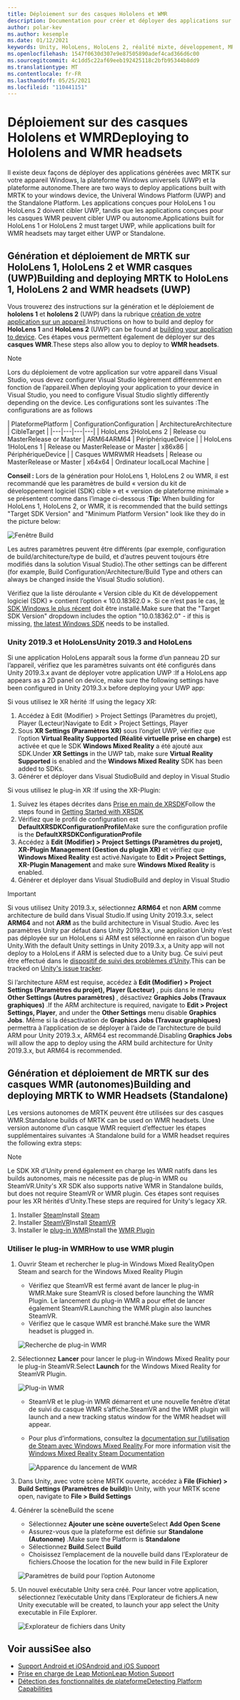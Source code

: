 ```yaml
---
title: Déploiement sur des casques Hololens et WMR
description: Documentation pour créer et déployer des applications sur différents appareils.
author: polar-kev
ms.author: kesemple
ms.date: 01/12/2021
keywords: Unity, HoloLens, HoloLens 2, réalité mixte, développement, MRTK, Visual Studio
ms.openlocfilehash: 1547f0630d307e9e87505890adef4cad366d6c00
ms.sourcegitcommit: 4c1dd5c22af69eeb192425118c2bfb95344b8dd9
ms.translationtype: MT
ms.contentlocale: fr-FR
ms.lasthandoff: 05/25/2021
ms.locfileid: "110441151"
---
```

# <a name="deploying-to-hololens-and-wmr-headsets"></a><span data-ttu-id="23a2a-104">Déploiement sur des casques Hololens et WMR</span><span class="sxs-lookup"><span data-stu-id="23a2a-104">Deploying to Hololens and WMR headsets</span></span>

<span data-ttu-id="23a2a-105">Il existe deux façons de déployer des applications générées avec MRTK sur votre appareil Windows, la plateforme Windows universels (UWP) et la plateforme autonome.</span><span class="sxs-lookup"><span data-stu-id="23a2a-105">There are two ways to deploy applications built with MRTK to your windows device, the Univeral Windows Platform (UWP) and the Standalone Platform.</span></span> <span data-ttu-id="23a2a-106">Les applications conçues pour HoloLens 1 ou HoloLens 2 doivent cibler UWP, tandis que les applications conçues pour les casques WMR peuvent cibler UWP ou autonome.</span><span class="sxs-lookup"><span data-stu-id="23a2a-106">Applications built for HoloLens 1 or HoloLens 2 must target UWP, while applications built for WMR headsets may target either UWP or Standalone.</span></span>

## <a name="building-and-deploying-mrtk-to-hololens-1-hololens-2-and-wmr-headsets-uwp"></a><span data-ttu-id="23a2a-107">Génération et déploiement de MRTK sur HoloLens 1, HoloLens 2 et WMR casques (UWP)</span><span class="sxs-lookup"><span data-stu-id="23a2a-107">Building and deploying MRTK to HoloLens 1, HoloLens 2 and WMR headsets (UWP)</span></span>

<span data-ttu-id="23a2a-108">Vous trouverez des instructions sur la génération et le déploiement de **hololens 1** et **hololens 2** (UWP) dans la rubrique [création de votre application sur un appareil](/windows/mixed-reality/mrlearning-base-ch1#build-your-application-to-your-device).</span><span class="sxs-lookup"><span data-stu-id="23a2a-108">Instructions on how to build and deploy for **HoloLens 1** and **HoloLens 2** (UWP) can be found at [building your application to device](/windows/mixed-reality/mrlearning-base-ch1#build-your-application-to-your-device).</span></span> <span data-ttu-id="23a2a-109">Ces étapes vous permettent également de déployer sur des **casques WMR**.</span><span class="sxs-lookup"><span data-stu-id="23a2a-109">These steps also allow you to deploy to **WMR headsets**.</span></span>

> [!NOTE]
> <span data-ttu-id="23a2a-110">Lors du déploiement de votre application sur votre appareil dans Visual Studio, vous devez configurer Visual Studio légèrement différemment en fonction de l’appareil.</span><span class="sxs-lookup"><span data-stu-id="23a2a-110">When deploying your application to your device in Visual Studio, you need to configure Visual Studio slightly differently depending on the device.</span></span> <span data-ttu-id="23a2a-111">Les configurations sont les suivantes :</span><span class="sxs-lookup"><span data-stu-id="23a2a-111">The configurations are as follows</span></span>
>
>| <span data-ttu-id="23a2a-112">Plateforme</span><span class="sxs-lookup"><span data-stu-id="23a2a-112">Platform</span></span> | <span data-ttu-id="23a2a-113">Configuration</span><span class="sxs-lookup"><span data-stu-id="23a2a-113">Configuration</span></span> | <span data-ttu-id="23a2a-114">Architecture</span><span class="sxs-lookup"><span data-stu-id="23a2a-114">Architecture</span></span> | <span data-ttu-id="23a2a-115">Cible</span><span class="sxs-lookup"><span data-stu-id="23a2a-115">Target</span></span> |
|---|---|---|---|
| <span data-ttu-id="23a2a-116">HoloLens 2</span><span class="sxs-lookup"><span data-stu-id="23a2a-116">HoloLens 2</span></span> | <span data-ttu-id="23a2a-117">Release ou Master</span><span class="sxs-lookup"><span data-stu-id="23a2a-117">Release or Master</span></span> | <span data-ttu-id="23a2a-118">ARM64</span><span class="sxs-lookup"><span data-stu-id="23a2a-118">ARM64</span></span> | <span data-ttu-id="23a2a-119">Périphérique</span><span class="sxs-lookup"><span data-stu-id="23a2a-119">Device</span></span> |
| <span data-ttu-id="23a2a-120">HoloLens 1</span><span class="sxs-lookup"><span data-stu-id="23a2a-120">HoloLens 1</span></span> | <span data-ttu-id="23a2a-121">Release ou Master</span><span class="sxs-lookup"><span data-stu-id="23a2a-121">Release or Master</span></span> | <span data-ttu-id="23a2a-122">x86</span><span class="sxs-lookup"><span data-stu-id="23a2a-122">x86</span></span> | <span data-ttu-id="23a2a-123">Périphérique</span><span class="sxs-lookup"><span data-stu-id="23a2a-123">Device</span></span> |
| <span data-ttu-id="23a2a-124">Casques WMR</span><span class="sxs-lookup"><span data-stu-id="23a2a-124">WMR Headsets</span></span> | <span data-ttu-id="23a2a-125">Release ou Master</span><span class="sxs-lookup"><span data-stu-id="23a2a-125">Release or Master</span></span> | <span data-ttu-id="23a2a-126">x64</span><span class="sxs-lookup"><span data-stu-id="23a2a-126">x64</span></span> | <span data-ttu-id="23a2a-127">Ordinateur local</span><span class="sxs-lookup"><span data-stu-id="23a2a-127">Local Machine</span></span> |

<span data-ttu-id="23a2a-128">**Conseil :** Lors de la génération pour HoloLens 1, HoloLens 2 ou WMR, il est recommandé que les paramètres de build « version du kit de développement logiciel (SDK) cible » et « version de plateforme minimale » se présentent comme dans l’image ci-dessous :</span><span class="sxs-lookup"><span data-stu-id="23a2a-128">**Tip:** When building for HoloLens 1, HoloLens 2, or WMR, it is recommended that the build settings "Target SDK Version" and "Minimum Platform Version" look like they do in the picture below:</span></span>

![Fenêtre Build](../features/images/getting-started/BuildWindow.png)

<span data-ttu-id="23a2a-130">Les autres paramètres peuvent être différents (par exemple, configuration de build/architecture/type de build, et d’autres peuvent toujours être modifiés dans la solution Visual Studio).</span><span class="sxs-lookup"><span data-stu-id="23a2a-130">The other settings can be different (for example, Build Configuration/Architecture/Build Type and others can always be changed inside the Visual Studio solution).</span></span>

<span data-ttu-id="23a2a-131">Vérifiez que la liste déroulante « Version cible du Kit de développement logiciel (SDK) » contient l’option « 10.0.18362.0 ». Si ce n’est pas le cas, [le SDK Windows le plus récent](https://developer.microsoft.com/windows/downloads/windows-10-sdk) doit être installé.</span><span class="sxs-lookup"><span data-stu-id="23a2a-131">Make sure that the "Target SDK Version" dropdown includes the option "10.0.18362.0" - if this is missing, [the latest Windows SDK](https://developer.microsoft.com/windows/downloads/windows-10-sdk) needs to be installed.</span></span>

### <a name="unity-20193-and-hololens"></a><span data-ttu-id="23a2a-132">Unity 2019.3 et HoloLens</span><span class="sxs-lookup"><span data-stu-id="23a2a-132">Unity 2019.3 and HoloLens</span></span>

<span data-ttu-id="23a2a-133">Si une application HoloLens apparaît sous la forme d’un panneau 2D sur l’appareil, vérifiez que les paramètres suivants ont été configurés dans Unity 2019.3.x avant de déployer votre application UWP :</span><span class="sxs-lookup"><span data-stu-id="23a2a-133">If a HoloLens app appears as a 2D panel on device, make sure the following settings have been configured in Unity 2019.3.x before deploying your UWP app:</span></span>

<span data-ttu-id="23a2a-134">Si vous utilisez le XR hérité :</span><span class="sxs-lookup"><span data-stu-id="23a2a-134">If using the legacy XR:</span></span>

1. <span data-ttu-id="23a2a-135">Accédez à Edit (Modifier) > Project Settings (Paramètres du projet), Player (Lecteur)</span><span class="sxs-lookup"><span data-stu-id="23a2a-135">Navigate to Edit > Project Settings, Player</span></span>
1. <span data-ttu-id="23a2a-136">Sous **XR Settings (Paramètres XR)** sous l’onglet UWP, vérifiez que l’option **Virtual Reality Supported (Réalité virtuelle prise en charge)** est activée et que le SDK **Windows Mixed Reality** a été ajouté aux SDK.</span><span class="sxs-lookup"><span data-stu-id="23a2a-136">Under **XR Settings** in the UWP tab, make sure **Virtual Reality Supported** is enabled and the **Windows Mixed Reality** SDK has been added to SDKs.</span></span>
1. <span data-ttu-id="23a2a-137">Générer et déployer dans Visual Studio</span><span class="sxs-lookup"><span data-stu-id="23a2a-137">Build and deploy in Visual Studio</span></span>

<span data-ttu-id="23a2a-138">Si vous utilisez le plug-in XR :</span><span class="sxs-lookup"><span data-stu-id="23a2a-138">If using the XR-Plugin:</span></span>

1. <span data-ttu-id="23a2a-139">Suivez les étapes décrites dans [Prise en main de XRSDK](../configuration/getting-started-with-mrtk-and-xrsdk.md)</span><span class="sxs-lookup"><span data-stu-id="23a2a-139">Follow the steps found in [Getting Started with XRSDK](../configuration/getting-started-with-mrtk-and-xrsdk.md)</span></span>
1. <span data-ttu-id="23a2a-140">Vérifiez que le profil de configuration est **DefaultXRSDKConfigurationProfile**</span><span class="sxs-lookup"><span data-stu-id="23a2a-140">Make sure the configuration profile is the **DefaultXRSDKConfigurationProfile**</span></span>
1. <span data-ttu-id="23a2a-141">Accédez à **Edit (Modifier) > Project Settings (Paramètres du projet), XR-Plugin Management (Gestion du plugin XR)** et vérifiez que **Windows Mixed Reality** est activé.</span><span class="sxs-lookup"><span data-stu-id="23a2a-141">Navigate to **Edit > Project Settings, XR-Plugin Management** and make sure **Windows Mixed Reality** is enabled.</span></span>
1. <span data-ttu-id="23a2a-142">Générer et déployer dans Visual Studio</span><span class="sxs-lookup"><span data-stu-id="23a2a-142">Build and deploy in Visual Studio</span></span>

>[!IMPORTANT]
> <span data-ttu-id="23a2a-143">Si vous utilisez Unity 2019.3.x, sélectionnez **ARM64** et non **ARM** comme architecture de build dans Visual Studio.</span><span class="sxs-lookup"><span data-stu-id="23a2a-143">If using Unity 2019.3.x, select **ARM64** and not **ARM** as the build architecture in Visual Studio.</span></span> <span data-ttu-id="23a2a-144">Avec les paramètres Unity par défaut dans Unity 2019.3.x, une application Unity n’est pas déployée sur un HoloLens si ARM est sélectionné en raison d’un bogue Unity.</span><span class="sxs-lookup"><span data-stu-id="23a2a-144">With the default Unity settings in Unity 2019.3.x, a Unity app will not deploy to a HoloLens if ARM is selected due to a Unity bug.</span></span> <span data-ttu-id="23a2a-145">Ce suivi peut être effectué dans le [dispositif de suivi des problèmes d’Unity](https://issuetracker.unity3d.com/issues/enabling-graphics-jobs-in-2019-dot-3-x-results-in-a-crash-or-nothing-rendering-on-hololens-2).</span><span class="sxs-lookup"><span data-stu-id="23a2a-145">This can be tracked on [Unity's issue tracker](https://issuetracker.unity3d.com/issues/enabling-graphics-jobs-in-2019-dot-3-x-results-in-a-crash-or-nothing-rendering-on-hololens-2).</span></span>
>
> <span data-ttu-id="23a2a-146">Si l’architecture ARM est requise, accédez à **Edit (Modifier) > Project Settings (Paramètres du projet), Player (Lecteur)** , puis dans le menu **Other Settings (Autres paramètres)** , désactivez **Graphics Jobs (Travaux graphiques)** .</span><span class="sxs-lookup"><span data-stu-id="23a2a-146">If the ARM architecture is required, navigate to **Edit > Project Settings, Player**, and under the **Other Settings** menu disable **Graphics Jobs**.</span></span> <span data-ttu-id="23a2a-147">Même si la désactivation de **Graphics Jobs (Travaux graphiques)** permettra à l’application de se déployer à l’aide de l’architecture de build ARM pour Unity 2019.3.x, ARM64 est recommandé.</span><span class="sxs-lookup"><span data-stu-id="23a2a-147">Disabling **Graphics Jobs** will allow the app to deploy using the ARM build architecture for Unity 2019.3.x, but ARM64 is recommended.</span></span>

## <a name="building-and-deploying-mrtk-to-wmr-headsets-standalone"></a><span data-ttu-id="23a2a-148">Génération et déploiement de MRTK sur des casques WMR (autonomes)</span><span class="sxs-lookup"><span data-stu-id="23a2a-148">Building and deploying MRTK to WMR Headsets (Standalone)</span></span>

<span data-ttu-id="23a2a-149">Les versions autonomes de MRTK peuvent être utilisées sur des casques WMR.</span><span class="sxs-lookup"><span data-stu-id="23a2a-149">Standalone builds of MRTK can be used on WMR headsets.</span></span> <span data-ttu-id="23a2a-150">Une version autonome d’un casque WMR requiert d’effectuer les étapes supplémentaires suivantes :</span><span class="sxs-lookup"><span data-stu-id="23a2a-150">A Standalone build for a WMR headset requires the following extra steps:</span></span>

> [!NOTE]
> <span data-ttu-id="23a2a-151">Le SDK XR d’Unity prend également en charge les WMR natifs dans les builds autonomes, mais ne nécessite pas de plug-in WMR ou SteamVR.</span><span class="sxs-lookup"><span data-stu-id="23a2a-151">Unity's XR SDK also supports native WMR in Standalone builds, but does not require SteamVR or WMR plugin.</span></span> <span data-ttu-id="23a2a-152">Ces étapes sont requises pour les XR hérités d’Unity.</span><span class="sxs-lookup"><span data-stu-id="23a2a-152">These steps are required for Unity's legacy XR.</span></span>

1. <span data-ttu-id="23a2a-153">Installer [Steam](https://store.steampowered.com/about/)</span><span class="sxs-lookup"><span data-stu-id="23a2a-153">Install [Steam](https://store.steampowered.com/about/)</span></span>
1. <span data-ttu-id="23a2a-154">Installer [SteamVR](https://store.steampowered.com/app/250820/SteamVR/)</span><span class="sxs-lookup"><span data-stu-id="23a2a-154">Install [SteamVR](https://store.steampowered.com/app/250820/SteamVR/)</span></span>
1. <span data-ttu-id="23a2a-155">Installer le [plug-in WMR](https://store.steampowered.com/app/719950/Windows_Mixed_Reality_for_SteamVR/)</span><span class="sxs-lookup"><span data-stu-id="23a2a-155">Install the [WMR Plugin](https://store.steampowered.com/app/719950/Windows_Mixed_Reality_for_SteamVR/)</span></span>

### <a name="how-to-use-wmr-plugin"></a><span data-ttu-id="23a2a-156">Utiliser le plug-in WMR</span><span class="sxs-lookup"><span data-stu-id="23a2a-156">How to use WMR plugin</span></span>

1. <span data-ttu-id="23a2a-157">Ouvrir Steam et rechercher le plug-in Windows Mixed Reality</span><span class="sxs-lookup"><span data-stu-id="23a2a-157">Open Steam and search for the Windows Mixed Reality Plugin</span></span>
    - <span data-ttu-id="23a2a-158">Vérifiez que SteamVR est fermé avant de lancer le plug-in WMR.</span><span class="sxs-lookup"><span data-stu-id="23a2a-158">Make sure SteamVR is closed before launching the WMR Plugin.</span></span> <span data-ttu-id="23a2a-159">Le lancement du plug-in WMR a pour effet de lancer également SteamVR.</span><span class="sxs-lookup"><span data-stu-id="23a2a-159">Launching the WMR plugin also launches SteamVR.</span></span>
    - <span data-ttu-id="23a2a-160">Vérifiez que le casque WMR est branché.</span><span class="sxs-lookup"><span data-stu-id="23a2a-160">Make sure the WMR headset is plugged in.</span></span>

    ![Recherche de plug-in WMR](../features/images/build-deploy/WMR/SteamSearchWMRPlugin.png)

1. <span data-ttu-id="23a2a-162">Sélectionnez **Lancer** pour lancer le plug-in Windows Mixed Reality pour le plug-in SteamVR.</span><span class="sxs-lookup"><span data-stu-id="23a2a-162">Select **Launch** for the Windows Mixed Reality for SteamVR Plugin.</span></span>

    ![Plug-in WMR](../features/images/build-deploy/WMR/WMRPlugin.png)

    - <span data-ttu-id="23a2a-164">SteamVR et le plug-in WMR démarrent et une nouvelle fenêtre d’état de suivi du casque WMR s’affiche.</span><span class="sxs-lookup"><span data-stu-id="23a2a-164">SteamVR and the WMR plugin will launch and a new tracking status window for the WMR headset will appear.</span></span>
    - <span data-ttu-id="23a2a-165">Pour plus d’informations, consultez la [documentation sur l’utilisation de Steam avec Windows Mixed Reality](https://support.microsoft.com/help/4053622/windows-10-play-steamvr-games-in-windows-mixed-reality).</span><span class="sxs-lookup"><span data-stu-id="23a2a-165">For more information visit the [Windows Mixed Reality Steam Documentation](https://support.microsoft.com/help/4053622/windows-10-play-steamvr-games-in-windows-mixed-reality)</span></span>

        ![Apparence du lancement de WMR](../features/images/build-deploy/WMR/WMRPluginActive.png)

1. <span data-ttu-id="23a2a-167">Dans Unity, avec votre scène MRTK ouverte, accédez à **File (Fichier) > Build Settings (Paramètres de build)**</span><span class="sxs-lookup"><span data-stu-id="23a2a-167">In Unity, with your MRTK scene open, navigate to **File > Build Settings**</span></span>

1. <span data-ttu-id="23a2a-168">Générer la scène</span><span class="sxs-lookup"><span data-stu-id="23a2a-168">Build the scene</span></span>
    - <span data-ttu-id="23a2a-169">Sélectionnez **Ajouter une scène ouverte**</span><span class="sxs-lookup"><span data-stu-id="23a2a-169">Select **Add Open Scene**</span></span>
    - <span data-ttu-id="23a2a-170">Assurez-vous que la plateforme est définie sur **Standalone (Autonome)** .</span><span class="sxs-lookup"><span data-stu-id="23a2a-170">Make sure the Platform is **Standalone**</span></span>
    - <span data-ttu-id="23a2a-171">Sélectionnez **Build**.</span><span class="sxs-lookup"><span data-stu-id="23a2a-171">Select **Build**</span></span>
    - <span data-ttu-id="23a2a-172">Choisissez l’emplacement de la nouvelle build dans l’Explorateur de fichiers.</span><span class="sxs-lookup"><span data-stu-id="23a2a-172">Choose the location for the new build in File Explorer</span></span>

    ![Paramètres de build pour l’option Autonome](../features/images/build-deploy/WMR/BuildSettingsStandaloneUnity.png)

1. <span data-ttu-id="23a2a-174">Un nouvel exécutable Unity sera créé. Pour lancer votre application, sélectionnez l’exécutable Unity dans l’Explorateur de fichiers.</span><span class="sxs-lookup"><span data-stu-id="23a2a-174">A new Unity executable will be created, to launch your app select the Unity executable in File Explorer.</span></span>

    ![Explorateur de fichiers dans Unity](../features/images/build-deploy/WMR/FileExplorerUnityExe.png)

## <a name="see-also"></a><span data-ttu-id="23a2a-176">Voir aussi</span><span class="sxs-lookup"><span data-stu-id="23a2a-176">See also</span></span>

- [<span data-ttu-id="23a2a-177">Support Android et iOS</span><span class="sxs-lookup"><span data-stu-id="23a2a-177">Android and iOS Support</span></span>](using-ar-foundation.md)
- [<span data-ttu-id="23a2a-178">Prise en charge de Leap Motion</span><span class="sxs-lookup"><span data-stu-id="23a2a-178">Leap Motion Support</span></span>](leap-motion-mrtk.md)
- [<span data-ttu-id="23a2a-179">Détection des fonctionnalités de plateforme</span><span class="sxs-lookup"><span data-stu-id="23a2a-179">Detecting Platform Capabilities</span></span>](detecting-platform-capabilities.md)